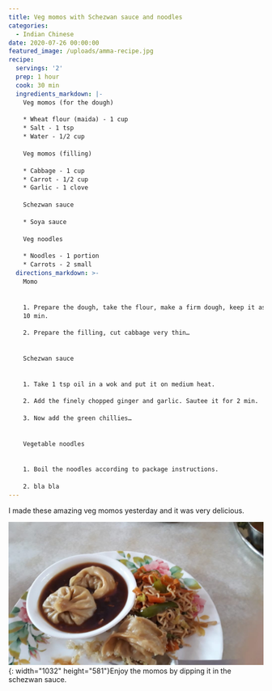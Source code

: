 ```yaml
---
title: Veg momos with Schezwan sauce and noodles
categories:
  - Indian Chinese
date: 2020-07-26 00:00:00
featured_image: /uploads/amma-recipe.jpg
recipe:
  servings: '2'
  prep: 1 hour
  cook: 30 min
  ingredients_markdown: |-
    Veg momos (for the dough)

    * Wheat flour (maida) - 1 cup
    * Salt - 1 tsp
    * Water - 1/2 cup

    Veg momos (filling)

    * Cabbage - 1 cup
    * Carrot - 1/2 cup
    * Garlic - 1 clove

    Schezwan sauce

    * Soya sauce

    Veg noodles

    * Noodles - 1 portion
    * Carrots - 2 small
  directions_markdown: >-
    Momo


    1. Prepare the dough, take the flour, make a firm dough, keep it aside for
    10 min.

    2. Prepare the filling, cut cabbage very thin…


    Schezwan sauce


    1. Take 1 tsp oil in a wok and put it on medium heat.

    2. Add the finely chopped ginger and garlic. Sautee it for 2 min.

    3. Now add the green chillies…


    Vegetable noodles


    1. Boil the noodles according to package instructions.

    2. bla bla
---
```


I made these amazing veg momos yesterday and it was very delicious.

![](/uploads/amma-recipe-1.jpg){: width="1032" height="581"}Enjoy the momos by dipping it in the schezwan sauce.